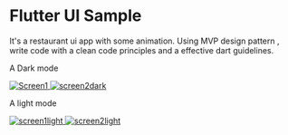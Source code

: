 # Flutter UI Sample

It's a restaurant ui app with some animation.
Using MVP design pattern , write code with a clean code principles and a effective dart guidelines.

A Dark  mode 

<a href="https://postimg.cc/4K91G1py" target="_blank"><img src="https://i.postimg.cc/4K91G1py/Screen1.png" alt="Screen1"/>  </a><a href='https://postimg.cc/Vr9BrLGc' target='_blank'><img src='https://i.postimg.cc/Vr9BrLGc/screen2dark.png' border='0' alt='screen2dark'/></a>


A light mode 


<a href="https://postimg.cc/r02Nwt9J" target="_blank"><img src="https://i.postimg.cc/r02Nwt9J/screen1light.png" alt="screen1light"/>  </a><a href="https://postimg.cc/sGVPpdqG" target="_blank"><img src="https://i.postimg.cc/sGVPpdqG/screen2light.png" alt="screen2light"/></a>
